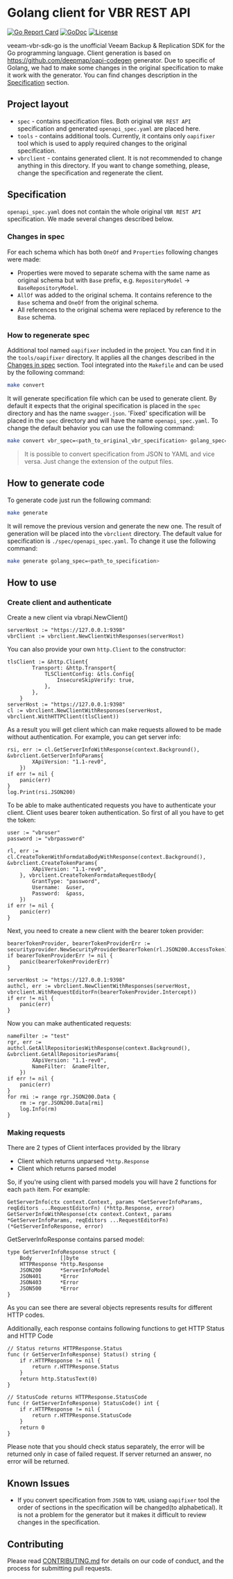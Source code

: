 # Golang client for VBR REST API

[![Go Report Card](https://goreportcard.com/badge/github.com/kastenhq/veeam-vbr-sdk-go)](https://goreportcard.com/report/github.com/kastenhq/veeam-vbr-sdk-go)
[![GoDoc](https://godoc.org/github.com/kastenhq/veeam-vbr-sdk-go?status.svg)](https://godoc.org/github.com/kastenhq/veeam-vbr-sdk-go)
[![License](https://img.shields.io/badge/license-MIT-blue.svg)](https://opensource.org/license/mit/)

veeam-vbr-sdk-go is the unofficial Veeam Backup & Replication SDK for the Go programming language.
Client generation is based on https://github.com/deepmap/oapi-codegen generator.
Due to specific of Golang, we had to make some changes in the original specification to make it work with the generator.
You can find changes description in the [Specification](#specification) section.

## Project layout
* `spec` - contains specification files. Both original `VBR REST API` specification and generated `openapi_spec.yaml` are placed here.
* `tools` - contains additional tools. Currently, it contains only `oapifixer` tool which is used to apply required changes to the original specification.
* `vbrclient` - contains generated client. It is not recommended to change anything in this directory. If you want to change something, please, change the specification and regenerate the client.

## Specification
`openapi_spec.yaml` does not contain the whole original `VBR REST API` specification. We made several changes described below. 

### Changes in spec
For each schema which has both `OneOf` and `Properties` following changes were made:
* Properties were moved to separate schema with the same name as original schema but with `Base` prefix, e.g. `RepositoryModel` -> `BaseRepositoryModel`.
* `AllOf` was added to the original schema. It contains reference to the `Base` schema and `OneOf` from the original schema.
* All references to the original schema were replaced by reference to the `Base` schema.

### How to regenerate spec
Additional tool named `oapifixer` included in the project. You can find it in the `tools/oapifixer` directory. 
It applies all the changes described in the [Changes in spec](#changes-in-spec) section.
Tool integrated into the `Makefile` and can be used by the following command:
```bash
make convert
```
It will generate specification file which can be used to generate client. 
By default it expects that the original specification is placed in the `spec` directory and has the name `swagger.json`.
'Fixed' specification will be placed in the `spec` directory and will have the name `openapi_spec.yaml`.
To change the default behavior you can use the following command:
```bash
make convert vbr_spec=<path_to_original_vbr_specification> golang_spec=<path_to_result>
```

> It is possible to convert specification from JSON to YAML and vice versa. Just change the extension of the output files.


## How to generate code

To generate code just run the following command:
```bash
make generate
```
It will remove the previous version and generate the new one. The result of generation will be placed into the `vbrclient` directory.
The default value for specification is `./spec/openapi_spec.yaml`. To change it use the following command:
```bash
make generate golang_spec=<path_to_specification>
```

## How to use

### Create client and authenticate
Create a new client via vbrapi.NewClient()

```golang
serverHost := "https://127.0.0.1:9398"
vbrClient := vbrclient.NewClientWithResponses(serverHost)
```

You can also provide your own `http.Client` to the constructor:
```golang
tlsClient := &http.Client{
		Transport: &http.Transport{
			TLSClientConfig: &tls.Config{
				InsecureSkipVerify: true,
			},
		},
	}
serverHost := "https://127.0.0.1:9398"
cl := vbrclient.NewClientWithResponses(serverHost, vbrclient.WithHTTPClient(tlsClient))
```

As a result you will get client which can make requests allowed to be made without authentication.
For example, you can get server info:
```golang
rsi, err := cl.GetServerInfoWithResponse(context.Background(), &vbrclient.GetServerInfoParams{
		XApiVersion: "1.1-rev0",
	})
if err != nil {
	panic(err)
}
log.Print(rsi.JSON200)
```

To be able to make authenticated requests you have to authenticate your client. 
Client uses bearer token authentication. So first of all you have to get the token:
```golang
user := "vbruser"
password := "vbrpassword"

rl, err := cl.CreateTokenWithFormdataBodyWithResponse(context.Background(), &vbrclient.CreateTokenParams{
		XApiVersion: "1.1-rev0",
	}, vbrclient.CreateTokenFormdataRequestBody{
		GrantType: "password",
		Username:  &user,
		Password:  &pass,
	})
if err != nil {
	panic(err)
}
```

Next, you need to create a new client with the bearer token provider:
```golang
bearerTokenProvider, bearerTokenProviderErr := securityprovider.NewSecurityProviderBearerToken(rl.JSON200.AccessToken)
if bearerTokenProviderErr != nil {
	panic(bearerTokenProviderErr)
}

serverHost := "https://127.0.0.1:9398"
authcl, err := vbrclient.NewClientWithResponses(serverHost, vbrclient.WithRequestEditorFn(bearerTokenProvider.Intercept))
if err != nil {
	panic(err)
}
```

Now you can make authenticated requests:
```golang
nameFilter := "test"
rgr, err := authcl.GetAllRepositoriesWithResponse(context.Background(), &vbrclient.GetAllRepositoriesParams{
		XApiVersion: "1.1-rev0",
		NameFilter:  &nameFilter,
	})
if err != nil {
	panic(err)
}
for rmi := range rgr.JSON200.Data {
	rm := rgr.JSON200.Data[rmi]
	log.Info(rm)
}
```
### Making requests

There are 2 types of Client interfaces provided by the library
* Client which returns unparsed `*http.Response`
* Client which returns parsed model

So, if you're using client with parsed models you will have 2 functions for each `path` item. For example:
```golang
GetServerInfo(ctx context.Context, params *GetServerInfoParams, reqEditors ...RequestEditorFn) (*http.Response, error)
GetServerInfoWithResponse(ctx context.Context, params *GetServerInfoParams, reqEditors ...RequestEditorFn) (*GetServerInfoResponse, error)
```

GetServerInfoResponse contains parsed model:
```golang
type GetServerInfoResponse struct {
	Body         []byte
	HTTPResponse *http.Response
	JSON200      *ServerInfoModel
	JSON401      *Error
	JSON403      *Error
	JSON500      *Error
}
```

As you can see there are several objects represents results for different HTTP codes.

Additionally, each response contains following functions to get HTTP Status and HTTP Code
```golang
// Status returns HTTPResponse.Status
func (r GetServerInfoResponse) Status() string {
	if r.HTTPResponse != nil {
		return r.HTTPResponse.Status
	}
	return http.StatusText(0)
}

// StatusCode returns HTTPResponse.StatusCode
func (r GetServerInfoResponse) StatusCode() int {
	if r.HTTPResponse != nil {
		return r.HTTPResponse.StatusCode
	}
	return 0
}
```

Please note that you should check status separately, the error will be returned only in case of failed request. If server returned an answer, no error will be returned.

## Known Issues
* If you convert specification from `JSON` to `YAML` usiang `oapifixer` tool the order of sections in the specification will be changed(to alphabetical). It is not a problem for the generator but it makes it difficult to review changes in the specification.


## Contributing
Please read [CONTRIBUTING.md](CONTRIBUTING.md) for details on our code of conduct, and the process for submitting pull requests.